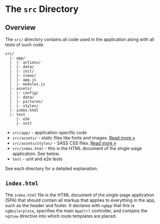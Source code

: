 # The `src` Directory

## Overview

The `src/` directory contains all code used in the application along with all
tests of such code.

```
src/
  |- app/
  |  |- actions/
  |  |- data/
  |  |- init/
  |  |- views/
  |  |- app.js
  |  |- modules.js
  |- assets/
  |  |- config/
  |  |- data/
  |  |- pictures/
  |  |- styles/
  |- index.html
  |- test
     |- e2e
     |- unit
```

- `src/app/` - application-specific code
- `src/assets/` - static files like fonts and images. 
  [Read more &raquo;](assets/README.md)
- `src/assets/styles/` - SASS CSS files. [Read more &raquo;](assets/styles/README.md)
- `src/index.html` - this is the HTML document of the single-page application.
  See below.
- `test` - unit and e2e tests


See each directory for a detailed explanation.

## `index.html`

The `index.html` file is the HTML document of the single-page application (SPA)
that should contain all markup that applies to everything in the app, such as
the header and footer. It declares with `ngApp` that this is `ngBoilerplate`,
specifies the main `AppCtrl` controller, and contains the `ngView` directive
into which route templates are placed.

